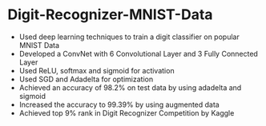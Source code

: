 # Digit-Recognizer-MNIST-Data

- Used deep learning techniques to train a digit classifier on popular MNIST Data
- Developed a ConvNet with 6 Convolutional Layer and 3 Fully Connected Layer
- Used ReLU, softmax and sigmoid for activation
- Used SGD and Adadelta for optimization
- Achieved an accuracy of 98.2% on test data by using adadelta and sigmoid
- Increased the accuracy to 99.39% by using augmented data
- Achieved top 9% rank in Digit Recognizer Competition by Kaggle
